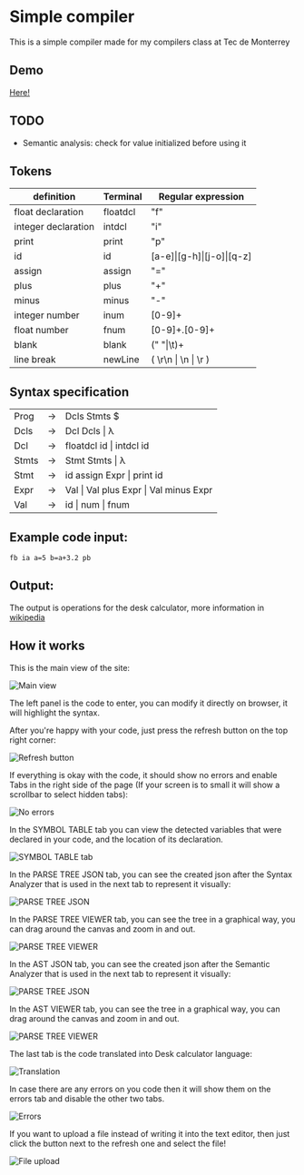 # Simple compiler

This is a simple compiler made for my compilers class at Tec de Monterrey

## Demo

[Here!](https://lima1756.github.io/simple_compiler/)

## TODO

- Semantic analysis: check for value initialized before using it

## Tokens

| definition | Terminal  |  Regular expression |
|---|---|---|
| float declaration | floatdcl  | "f"  |
| integer declaration | intdcl  |  "i" |
| print | print  | "p"  |
|  id | id|  [a-e]\|[g-h]\|[j-o]\|[q-z]  |
|  assign | assign | "="  |
|  plus | plus | "+" |
|  minus | minus | "-" |
|  integer number | inum  | [0-9]+ |
|  float number | fnum | [0-9]+.[0-9]+  |
|  blank | blank | (" "\|\t)+  |
|  line break | newLine | ( \r\n \| \n \| \r )  |

## Syntax specification

||||
|---|---|---|
|Prog|  -> |Dcls Stmts $
|Dcls|  ->| Dcl Dcls \| λ
|Dcl|   ->| floatdcl id \| intdcl id
|Stmts| ->| Stmt Stmts \| λ
|Stmt| -> | id assign Expr \| print id
|Expr| -> | Val \| Val plus Expr \| Val minus Expr
|Val| -> | id \| num \| fnum

## Example code input:
```
fb ia a=5 b=a+3.2 pb
```

## Output:

The output is operations for the desk calculator, more information in [wikipedia](https://en.wikipedia.org/wiki/Dc_(computer_program))

## How it works

This is the main view of the site:

![Main view](https://github.com/lima1756/simple_compiler/blob/main/readme_images/main.png)

The left panel is the code to enter, you can modify it directly on browser, it will highlight the syntax.

After you're happy with your code, just press the refresh button on the top right corner:

![Refresh button](https://github.com/lima1756/simple_compiler/blob/main/readme_images/refresh.png)

If everything is okay with the code, it should show no errors and enable Tabs in the right side of the page (If your screen is to small it will show a scrollbar to select hidden tabs):

![No errors](https://github.com/lima1756/simple_compiler/blob/main/readme_images/no_errors.png)

In the SYMBOL TABLE tab you can view the detected variables that were declared in your code, and the location of its declaration.

![SYMBOL TABLE tab](https://github.com/lima1756/simple_compiler/blob/main/readme_images/symbol.png)

In the PARSE TREE JSON tab, you can see the created json after the Syntax Analyzer that is used in the next tab to represent it visually:

![PARSE TREE JSON](https://github.com/lima1756/simple_compiler/blob/main/readme_images/parsejson.png)

In the PARSE TREE VIEWER tab, you can see the tree in a graphical way, you can drag around the canvas and zoom in and out.

![PARSE TREE VIEWER](https://github.com/lima1756/simple_compiler/blob/main/readme_images/parseview.png)

In the AST JSON tab, you can see the created json after the Semantic Analyzer that is used in the next tab to represent it visually:

![PARSE TREE JSON](https://github.com/lima1756/simple_compiler/blob/main/readme_images/astjson.png)

In the AST VIEWER tab, you can see the tree in a graphical way, you can drag around the canvas and zoom in and out.

![PARSE TREE VIEWER](https://github.com/lima1756/simple_compiler/blob/main/readme_images/astview.png)

The last tab is the code translated into Desk calculator language:

![Translation](https://github.com/lima1756/simple_compiler/blob/main/readme_images/translation.png)

In case there are any errors on you code then it will show them on the errors tab and disable the other two tabs.

![Errors](https://github.com/lima1756/simple_compiler/blob/main/readme_images/error.png)

If you want to upload a file instead of writing it into the text editor, then just click the button next to the refresh one and select the file!

![File upload](https://github.com/lima1756/simple_compiler/blob/main/readme_images/upload.png)
